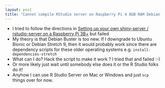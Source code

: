 ```yaml
---
layout: post
title: "Cannot compile RStudio server on Raspberry Pi 4 8GB RAM Debian 10 Buster"
---
```

* I tried to follow the directions in [Setting up your own shiny-server / rstudio-server on a Raspberry Pi 3B+](https://community.rstudio.com/t/setting-up-your-own-shiny-server-rstudio-server-on-a-raspberry-pi-3b/18982) but failed
* My theory is that Debian Buster is too new. If I downgrade to Ubuntu Bionic or Debian Stretch 9, then it would probably work since there are dependency scripts for these older operating systems e.g. `install-dependencies-stretch`
* What can I do?  Hack the script to make it work ? I tried that and failed :-)
* Or more likely just wait until somebody else does it or the R Studio folks do it!
* Anyhow I can use R Studio Server on Mac or Windows and just `scp` things over for now.